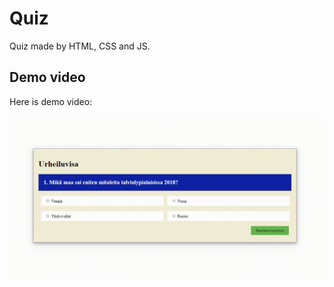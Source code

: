 # Quiz

Quiz made by HTML, CSS and JS. 

## Demo video

Here is demo video:

![Demo](demo/demo_quiz.gif)
